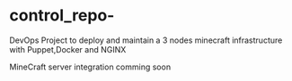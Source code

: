 # control_repo-

DevOps Project to deploy and maintain a 3 nodes minecraft infrastructure with Puppet,Docker and NGINX


MineCraft server integration comming soon
